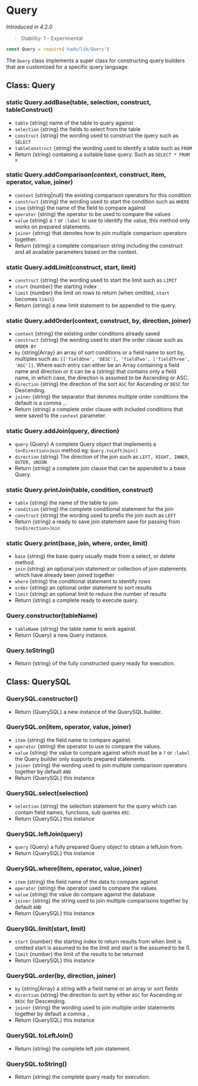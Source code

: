 # Query
*Introduced in 4.2.0*
> Stability: 1 - Experimental
```js
const Query = require('kado/lib/Query')
```
The `Query` class implements a super class for constructing query builders that
are customized for a specific query language.

## Class: Query

### static Query.addBase(table, selection, construct, tableConstruct)
* `table` {string} name of the table to query against
* `selection` {string} the fields to select from the table
* `construct` {string} the wording used to construct the query such as `SELECT`
* `tableConstruct` {string} the wording used to identify a table such as `FROM`
* Return {string} containing a suitable base query. Such as `SELECT * FROM x`

### static Query.addComparison(context, construct, item, operator, value, joiner)
* `context` {string|null} the existing comparison operators for this condition 
* `construct` {string} the wording used to start the condition such as `WHERE`
* `item` {string} the name of the field to compare against
* `operator` {string} the operator to be used to compare the values
* `value` {string} a `?` or `:label` to use to identify the value, this method
only works on prepared statements.
* `joiner` {string} that denotes how to join multiple comparison operators
together.
* Return {string} a complete comparison string including the construct and all
available parameters based on the context.

### static Query.addLimit(construct, start, limit)
* `construct` {string} the wording used to start the limit such as `LIMIT`
* `start` {number} the starting index
* `limit` {number} the limit on rows to return (when omitted, `start`
becomes `limit`)
* Return {string} a new limit statement to be appended to the query.

### static Query.addOrder(context, construct, by, direction, joiner)
* `context` {string} the existing order conditions already saved
* `construct` {string} the wording used to start the order clause such
as `ORDER BY`
* `by` {string|Array} an array of sort conditions or a field name to sort by,
multiples such as: `[['fieldOne', 'DESC'], 'fieldTwo', ['fieldThree', 'ASC']]`.
Where each entry can either be an Array containing a field name and direction or
it can be a {string} that contains only a field name, in which case, the
direction is assumed to be Ascending or ASC.
* `direction` {string} the direction of the sort `ASC` for Ascending or `DESC`
for Descending.
* `joiner` {string} the separator that denotes multiple order conditions the
default is a comma `,`.
* Return {string} a complete order clause with included conditions that were
saved to the `context` parameter.

### static Query.addJoin(query, direction)
* `query` {Query} A complete Query object that implements a `to<Direction>Join`
method eg: `Query.toLeftJoin()`
* `direction` {string} The direction of the join such as
`LEFT, RIGHT, INNER, OUTER, UNION`
* Return {string} a complete join clause that can be appended to a base Query.

### static Query.printJoin(table, condition, construct)
* `table` {string} the name of the table to join
* `condition` {string} the complete conditional statement for the join
* `construct` {string} the wording used to prefix the join such as `LEFT`
* Return {string} a ready to save join statement save for passing from
`to<Direction>Join`

### static Query.print(base, join, where, order, limit)
* `base` {string} the base query usually made from a select, or delete method.
* `join` {string} an optional join statement or collection of join statements
which have already been joined together
* `where` {string} the conditional statement to identify rows
* `order` {string} an optional order statement to sort results
* `limit` {string} an optional limit to reduce the number of results
* Return {string} a complete ready to execute query.

### Query.constructor(tableName)
* `tableName` {string} the table name to work against.
* Return {Query} a new Query instance.

### Query.toString()
* Return {string} of the fully constructed query ready for execution.

## Class: QuerySQL

### QuerySQL.constructor()
* Return {QuerySQL} a new instance of the QuerySQL builder.

### QuerySQL.on(item, operator, value, joiner)
* `item` {string} the field name to compare against.
* `operator` {string} the operator to use to compare the values.
* `value` {string} the value to compare against which must be a `?` or `:label`
the Query builder only supports prepared statements.
* `joiner` {string} the wording used to join multiple comparison operators
together by default `AND`
* Return {QuerySQL} this instance

### QuerySQL.select(selection)
* `selection` {string} the selection statement for the query which can contain
field names, functions, sub queries etc.
* Return {QuerySQL} this instance

### QuerySQL.leftJoin(query)
* `query` {Query} a fully prepared Query object to obtain a leftJoin from.
* Return {QuerySQL} this instance

### QuerySQL.where(item, operator, value, joiner)
* `item` {string} the field name of the data to compare against
* `operator` {string} the operator used to compare the values
* `value` {string} the value do compare against the database
* `joiner` {string} the string used to join multiple comparisons together
by default `AND`
* Return {QuerySQL} this instance


### QuerySQL.limit(start, limit)
* `start` {number} the starting index to return results from when limit is
omitted start is assumed to be the limit and start is the assumed to be 0.
* `limit` {number} the limit of the results to be returned
* Return {QuerySQL} this instance

### QuerySQL.order(by, direction, joiner)
* `by` {string|Array} a string with a field name or an array or sort fields
* `direction` {string} the direction to sort by either `ASC` for Ascending or
`DESC` for Descending.
* `joiner` {string} the wording used to join multiple order statements together
by default a comma `,`
* Return {QuerySQL} this instance

### QuerySQL.toLeftJoin()
* Return {string} the complete left join statement.

### QuerySQL.toString()
* Return {string} the complete query ready for execution.
